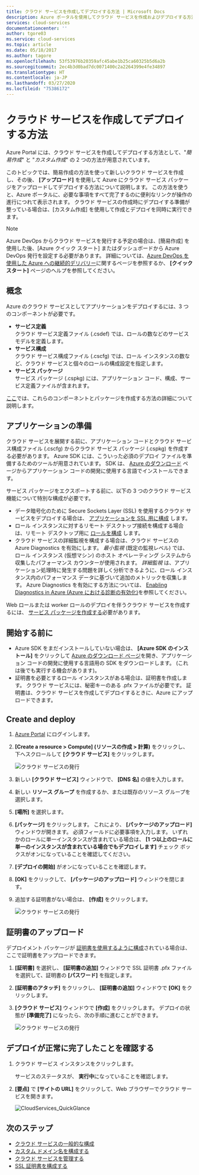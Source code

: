 ```yaml
---
title: クラウド サービスを作成してデプロイする方法 | Microsoft Docs
description: Azure ポータルを使用してクラウド サービスを作成およびデプロイする方法について説明します。
services: cloud-services
documentationcenter: ''
author: tgore03
ms.service: cloud-services
ms.topic: article
ms.date: 05/18/2017
ms.author: tagore
ms.openlocfilehash: 53f53976b20359afc45abe1b25ca60325b5d6a2b
ms.sourcegitcommit: 2ec4b3d0bad7dc0071400c2a2264399e4fe34897
ms.translationtype: HT
ms.contentlocale: ja-JP
ms.lasthandoff: 03/27/2020
ms.locfileid: "75386172"
---
```

# <a name="how-to-create-and-deploy-a-cloud-service"></a>クラウド サービスを作成してデプロイする方法
Azure Portal には、クラウド サービスを作成してデプロイする方法として、"*簡易作成*" と "*カスタム作成*" の 2 つの方法が用意されています。

このトピックでは、簡易作成の方法を使って新しいクラウド サービスを作成し、その後、 **[アップロード]** を使用して Azure にクラウド サービス パッケージをアップロードしてデプロイする方法について説明します。 この方法を使うと、Azure ポータルに、必要な事項をすべて完了するのに便利なリンクが操作の進行につれて表示されます。 クラウド サービスの作成時にデプロイする準備が整っている場合は、[カスタム作成] を使用して作成とデプロイを同時に実行できます。

> [!NOTE]
> Azure DevOps からクラウド サービスを発行する予定の場合は、[簡易作成] を使用した後、[Azure クイック スタート] またはダッシュボードから Azure DevOps 発行を設定する必要があります。 詳細については、[Azure DevOps を使用した Azure への継続的デリバリー][TFSTutorialForCloudService]に関するページを参照するか、 **[クイック スタート]** ページのヘルプを参照してください。
>
>

## <a name="concepts"></a>概念
Azure のクラウド サービスとしてアプリケーションをデプロイするには、3 つのコンポーネントが必要です。

* **サービス定義**  
  クラウド サービス定義ファイル (.csdef) では、ロールの数などのサービス モデルを定義します。
* **サービス構成**  
  クラウド サービス構成ファイル (.cscfg) では、ロール インスタンスの数など、クラウド サービスと個々のロールの構成設定を指定します。
* **サービス パッケージ**  
  サービス パッケージ (.cspkg) には、アプリケーション コード、構成、サービス定義ファイルが含まれます。

[ここ](cloud-services-model-and-package.md)では、これらのコンポーネントとパッケージを作成する方法の詳細について説明します。

## <a name="prepare-your-app"></a>アプリケーションの準備
クラウド サービスを展開する前に、アプリケーション コードとクラウド サービス構成ファイル (.cscfg) からクラウド サービス パッケージ (.cspkg) を作成する必要があります。 Azure SDK には、こういった必須のデプロイ ファイルを準備するためのツールが用意されています。 SDK は、 [Azure のダウンロード](https://azure.microsoft.com/downloads/) ページからアプリケーション コードの開発に使用する言語でインストールできます。

サービス パッケージをエクスポートする前に、以下の 3 つのクラウド サービス機能について特別な構成が必要です。

* データ暗号化のために Secure Sockets Layer (SSL) を使用するクラウド サービスをデプロイする場合は、 [アプリケーションを SSL 用に構成](cloud-services-configure-ssl-certificate-portal.md#modify) します。
* ロール インスタンスに対するリモート デスクトップ接続を構成する場合は、リモート デスクトップ用に [ロールを構成](cloud-services-role-enable-remote-desktop-new-portal.md) します。
* クラウド サービスの詳細監視を構成する場合は、クラウド サービスの Azure Diagnostics を有効にします。 *最小監視* (既定の監視レベル) では、ロール インスタンス (仮想マシン) のホスト オペレーティング システムから収集したパフォーマンス カウンターが使用されます。 *詳細監視* は、アプリケーション処理時に発生する問題を詳しく分析できるように、ロール インスタンス内のパフォーマンス データに基づいて追加のメトリックを収集します。 Azure Diagnostics を有効にする方法については、 [Enabling Diagnostics in Azure (Azure における診断の有効化)](cloud-services-dotnet-diagnostics.md)を参照してください。

Web ロールまたは worker ロールのデプロイを伴うクラウド サービスを作成するには、 [サービス パッケージを作成する](cloud-services-model-and-package.md#servicepackagecspkg)必要があります。

## <a name="before-you-begin"></a>開始する前に
* Azure SDK をまだインストールしていない場合は、 **[Azure SDK のインストール]** をクリックして [Azure のダウンロード ページ](https://azure.microsoft.com/downloads/)を開き、アプリケーション コードの開発に使用する言語用の SDK をダウンロードします。 (これは後でも実行する機会があります)。
* 証明書を必要とするロール インスタンスがある場合は、証明書を作成します。 クラウド サービスには、秘密キーのある .pfx ファイルが必要です。 証明書は、クラウド サービスを作成してデプロイするときに、Azure にアップロードできます。

## <a name="create-and-deploy"></a>Create and deploy
1. [Azure Portal](https://portal.azure.com/) にログインします。
2. **[Create a resource > Compute] (リソースの作成 > 計算)** をクリックし、下へスクロールして **[クラウド サービス]** をクリックします。

    ![クラウド サービスの発行](media/cloud-services-how-to-create-deploy-portal/create-cloud-service.png)
3. 新しい **[クラウド サービス]** ウィンドウで、 **[DNS 名]** の値を入力します。
4. 新しい **リソース グループ** を作成するか、または既存のリソース グループを選択します。
5. **[場所]** を選択します。
6. **[パッケージ]** をクリックします。 これにより、 **[パッケージのアップロード]** ウィンドウが開きます。 必須フィールドに必要事項を入力します。 いずれかのロールに単一インスタンスが含まれている場合は、 **[1 つ以上のロールに単一のインスタンスが含まれている場合でもデプロイします]** チェック ボックスがオンになっていることを確認してください。
7. **[デプロイの開始]** がオンになっていることを確認します。
8. **[OK]** をクリックして、 **[パッケージのアップロード]** ウィンドウを閉じます。
9. 追加する証明書がない場合は、 **[作成]** をクリックします。

    ![クラウド サービスの発行](media/cloud-services-how-to-create-deploy-portal/select-package.png)

## <a name="upload-a-certificate"></a>証明書のアップロード
デプロイメント パッケージが [証明書を使用するように構成](cloud-services-configure-ssl-certificate-portal.md#modify)されている場合は、ここで証明書をアップロードできます。

1. **[証明書]** を選択し、 **[証明書の追加]** ウィンドウで SSL 証明書 .pfx ファイルを選択して、証明書の **[パスワード]** を指定します。
2. **[証明書のアタッチ]** をクリックし、 **[証明書の追加]** ウィンドウで **[OK]** をクリックします。
3. **[クラウド サービス]** ウィンドウで **[作成]** をクリックします。 デプロイの状態が **[準備完了]** になったら、次の手順に進むことができます。

    ![クラウド サービスの発行](media/cloud-services-how-to-create-deploy-portal/attach-cert.png)

## <a name="verify-your-deployment-completed-successfully"></a>デプロイが正常に完了したことを確認する
1. クラウド サービス インスタンスをクリックします。

    サービスのステータスが、 **実行中**になっていることを確認します。
2. **[要点]** で **[サイトの URL]** をクリックして、Web ブラウザーでクラウド サービスを開きます。

    ![CloudServices_QuickGlance](./media/cloud-services-how-to-create-deploy-portal/running.png)

[TFSTutorialForCloudService]: https://go.microsoft.com/fwlink/?LinkID=251796

## <a name="next-steps"></a>次のステップ
* [クラウド サービスの一般的な構成](cloud-services-how-to-configure-portal.md)
* [カスタム ドメイン名を構成する](cloud-services-custom-domain-name-portal.md)
* [クラウド サービスを管理する](cloud-services-how-to-manage-portal.md)
* [SSL 証明書を構成する](cloud-services-configure-ssl-certificate-portal.md)



